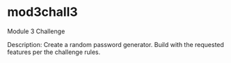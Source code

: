 # mod3chall3
Module 3 Challenge

Description:
Create a random password generator. Build with the requested features per the challenge rules. 

